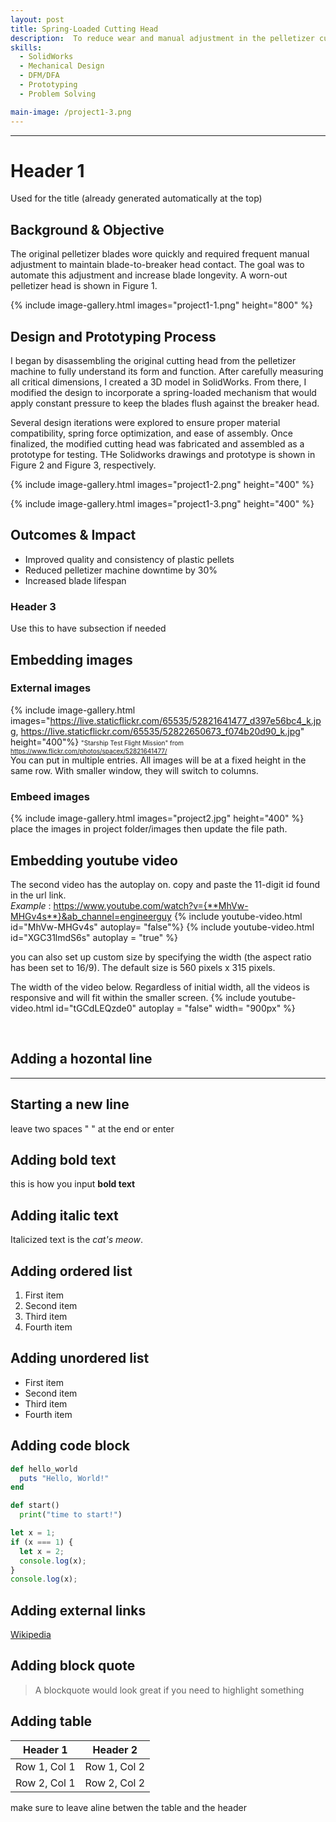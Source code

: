 ```yaml
---
layout: post
title: Spring-Loaded Cutting Head
description:  To reduce wear and manual adjustment in the pelletizer cutting process, I redesigned the existing cutting head with a spring-loaded mechanism. This ensures constant blade pressure against the breaker head, improving blade lifespan and reducing downtime.
skills: 
  - SolidWorks
  - Mechanical Design
  - DFM/DFA
  - Prototyping
  - Problem Solving

main-image: /project1-3.png
---
```


---
# Header 1 
Used for the title (already generated automatically at the top)

## Background & Objective
The original pelletizer blades wore quickly and required frequent manual adjustment to maintain blade-to-breaker head contact. The goal was to automate this adjustment and increase blade longevity. A worn-out pelletizer head is shown in Figure 1.

{% include image-gallery.html images="project1-1.png" height="800" %}

## Design and Prototyping Process
I began by disassembling the original cutting head from the pelletizer machine to fully understand its form and function. After carefully measuring all critical dimensions, I created a 3D model in SolidWorks. From there, I modified the design to incorporate a spring-loaded mechanism that would apply constant pressure to keep the blades flush against the breaker head.

Several design iterations were explored to ensure proper material compatibility, spring force optimization, and ease of assembly. Once finalized, the modified cutting head was fabricated and assembled as a prototype for testing. THe Solidworks drawings and prototype is shown in Figure 2 and Figure 3, respectively.

{% include image-gallery.html images="project1-2.png" height="400" %} 

{% include image-gallery.html images="project1-3.png" height="400" %} 

## Outcomes & Impact 
- Improved quality and consistency of plastic pellets
- Reduced pelletizer machine downtime by 30%
- Increased blade lifespan

### Header 3 
Use this to have subsection if needed


## Embedding images 
### External images
{% include image-gallery.html images="https://live.staticflickr.com/65535/52821641477_d397e56bc4_k.jpg, https://live.staticflickr.com/65535/52822650673_f074b20d90_k.jpg" height="400"%}
<span style="font-size: 10px">"Starship Test Flight Mission" from https://www.flickr.com/photos/spacex/52821641477/</span>  
You can put in multiple entries. All images will be at a fixed height in the same row. With smaller window, they will switch to columns.  

### Embeed images
{% include image-gallery.html images="project2.jpg" height="400" %} 
place the images in project folder/images then update the file path.   


## Embedding youtube video
The second video has the autoplay on. copy and paste the 11-digit id found in the url link. <br>
*Example* : https://www.youtube.com/watch?v={**MhVw-MHGv4s**}&ab_channel=engineerguy
{% include youtube-video.html id="MhVw-MHGv4s" autoplay= "false"%}
{% include youtube-video.html id="XGC31lmdS6s" autoplay = "true" %}

you can also set up custom size by specifying the width (the aspect ratio has been set to 16/9). The default size is 560 pixels x 315 pixels.  

The width of the video below. Regardless of initial width, all the videos is responsive and will fit within the smaller screen.
{% include youtube-video.html id="tGCdLEQzde0" autoplay = "false" width= "900px" %}  

<br>

## Adding a hozontal line
---

## Starting a new line
leave two spaces "  " at the end or enter <br>

## Adding bold text
this is how you input **bold text**

## Adding italic text
Italicized text is the *cat's meow*.

## Adding ordered list
1. First item
2. Second item
3. Third item
4. Fourth item

## Adding unordered list
- First item
- Second item
- Third item
- Fourth item

## Adding code block
```ruby
def hello_world
  puts "Hello, World!"
end
```

```python
def start()
  print("time to start!")
```

```javascript
let x = 1;
if (x === 1) {
  let x = 2;
  console.log(x);
}
console.log(x);

```

## Adding external links
[Wikipedia](https://en.wikipedia.org)


## Adding block quote
> A blockquote would look great if you need to highlight something


## Adding table 

| Header 1 | Header 2 |
|----------|----------|
| Row 1, Col 1 | Row 1, Col 2 |
| Row 2, Col 1 | Row 2, Col 2 |

make sure to leave aline betwen the table and the header


